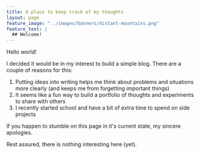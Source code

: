 ```yaml
---
title: A place to keep track of my thoughts
layout: page
feature_image: "../images/banners/distant-mountains.png"
feature_text: |
  ## Welcome!
---
```

Hello world!

I decided it would be in my interest to build a simple blog. There are a couple of reasons for this: 
1. Putting ideas into writing helps me think about problems and situations more clearly (and keeps me from forgetting important things)
2. It seems like a fun way to build a portfolio of thoughts and experiments to share with others
3. I recently started school and have a bit of extra time to spend on side projects

If you happen to stumble on this page in it's current state, my sincere apologies. 

Rest assured, there is nothing interesting here (yet).